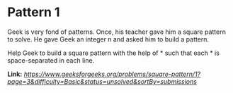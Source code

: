 # Pattern 1
Geek is very fond of patterns. Once, his teacher gave him a square pattern to solve. He gave Geek an integer n and asked him to build a pattern.  
  
Help Geek to build a square pattern with the help of *  such that each * is space-separated in each line.  
  
**Link:** _https://www.geeksforgeeks.org/problems/square-pattern/1?page=3&difficulty=Basic&status=unsolved&sortBy=submissions_

